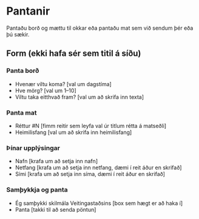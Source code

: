 # Pantanir

Pantaðu borð og mættu til okkar eða pantaðu mat sem við sendum þér eða þú sækir.

## Form (ekki hafa sér sem titil á síðu)

### Panta borð

* Hvenær viltu koma? [val um dagstíma]
* Hve mörg? [val um 1–10]
* Viltu taka eitthvað fram? [val um að skrifa inn texta]

### Panta mat

* Réttur #N [fimm reitir sem leyfa val úr titlum rétta á matseðli]
* Heimilisfang [val um að skrifa inn heimilisfang]

### Þínar upplýsingar

* Nafn [krafa um að setja inn nafn]
* Netfang [krafa um að setja inn netfang, dæmi í reit áður en skrifað]
* Sími [krafa um að setja inn síma, dæmi í reit áður en skrifað]

### Samþykkja og panta

* Ég samþykki skilmála Veitingastaðsins [box sem hægt er að haka í]
* Panta [takki til að senda pöntun]
